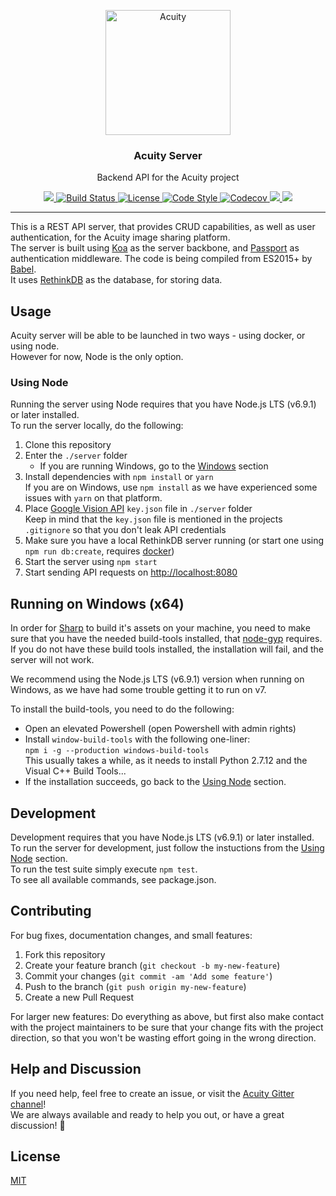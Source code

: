 <p align="center">
    <a href="https://thatimagetagging.site">
        <img src="https://cloud.githubusercontent.com/assets/3519438/19272712/d96cc6e8-8fc9-11e6-90f2-00e7a4156fff.png" alt="Acuity" height="200" />
    </a>
</p>
<h3 align="center">Acuity Server</h3>
<p align="center">Backend API for the Acuity project</p>
<p align="center">
    <a href="https://gitter.im/acuity-project/Lobby">
        <img src="https://img.shields.io/gitter/room/entake/acuity.svg">
    </a>
    <a href="https://travis-ci.org/Entake/acuity">
        <img src="https://travis-ci.org/Entake/acuity.svg?branch=master" alt="Build Status">
    </a>
    <a href="https://raw.githubusercontent.com/Entake/acuity/master/LICENSE">
        <img src="https://img.shields.io/badge/code%20style-standard-brightgreen.svg" alt="License">
    </a>
    <a href="http://standardjs.com/">
        <img src="https://img.shields.io/badge/license-MIT-blue.svg" alt="Code Style">
    </a>
    <a href="https://codecov.io/gh/Entake/acuity">
        <img src="https://codecov.io/gh/Entake/acuity/branch/master/graph/badge.svg" alt="Codecov" />
    </a>
    <a href="https://david-dm.org/Entake/acuity?path=server" title="dependencies status">
        <img src="https://david-dm.org/Entake/acuity/status.svg?path=server"/>
    </a>
    <a href="https://david-dm.org/Entake/acuity?path=server&type=dev" title="devDependencies status">
        <img src="https://david-dm.org/Entake/acuity/dev-status.svg?path=server"/>
    </a>
</p>

---


This is a REST API server, that provides CRUD capabilities, as well as user authentication, for the Acuity image sharing platform.  
The server is built using [Koa](http://koajs.com/) as the server backbone, and [Passport](http://passportjs.org/) as authentication middleware. The code is being compiled from ES2015+ by [Babel](https://babeljs.io/).  
It uses [RethinkDB](https://rethinkdb.com/) as the database, for storing data.

## Usage

Acuity server will be able to be launched in two ways - using docker, or using node.  
However for now, Node is the only option.  

### Using Node

Running the server using Node requires that you have Node.js LTS (v6.9.1) or later installed.  
To run the server locally, do the following:  
1. Clone this repository  
2. Enter the `./server` folder  
    * If you are running Windows, go to the [Windows](#running-on-windows-(x64)) section  
3. Install dependencies with `npm install` or `yarn`  
  If you are on Windows, use `npm install` as we have experienced some issues with `yarn` on that platform.  
4. Place [Google Vision API](https://cloud.google.com/vision/docs/common/auth) `key.json` file in `./server` folder  
   Keep in mind that the `key.json` file is mentioned in the projects `.gitignore` so that you don't leak API credentials  
5. Make sure you have a local RethinkDB server running (or start one using `npm run db:create`, requires [docker](https://docs.docker.com/engine/installation/))  
6. Start the server using `npm start`  
7. Start sending API requests on [http://localhost:8080](http://localhost:8080)  

## Running on Windows (x64)
In order for [Sharp](https://github.com/lovell/sharp) to build it's assets on your machine, you need to make sure that you have the needed build-tools installed, that [node-gyp](https://github.com/nodejs/node-gyp) requires. If you do not have these build tools installed, the installation will fail, and the server will not work.

We recommend using the Node.js LTS (v6.9.1) version when running on Windows, as we have had some trouble getting it to run on v7.

To install the build-tools, you need to do the following:
* Open an elevated Powershell (open Powershell with admin rights)
* Install `window-build-tools` with the following one-liner:  
  `npm i -g --production windows-build-tools`  
This usually takes a while, as it needs to install Python 2.7.12 and the Visual C++ Build Tools...
* If the installation succeeds, go back to the [Using Node](#using-node) section.

## Development

Development requires that you have Node.js LTS (v6.9.1) or later installed.  
To run the server for development, just follow the instuctions from the [Using Node](#using-node) section.  
To run the test suite simply execute `npm test`.  
To see all available commands, see package.json.  

## Contributing

For bug fixes, documentation changes, and small features:  
1. Fork this repository  
2. Create your feature branch (`git checkout -b my-new-feature`)  
3. Commit your changes (`git commit -am 'Add some feature'`)  
4. Push to the branch (`git push origin my-new-feature`)  
5. Create a new Pull Request  

For larger new features: Do everything as above, but first also make contact with the project maintainers to be sure that your change fits with the project direction, so that you won't be wasting effort going in the wrong direction.

## Help and Discussion
If you need help, feel free to create an issue, or visit the [Acuity Gitter channel](https://gitter.im/acuity-project/Lobby)!  
We are always available and ready to help you out, or have a great discussion! :speech_balloon:  

## License

[MIT](https://opensource.org/licenses/mit-license)
